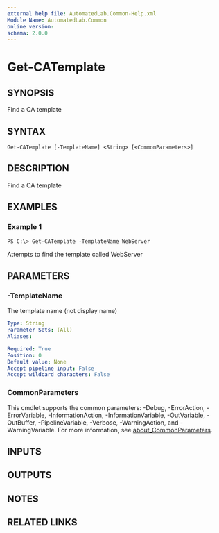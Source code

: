 ```yaml
---
external help file: AutomatedLab.Common-Help.xml
Module Name: AutomatedLab.Common
online version:
schema: 2.0.0
---
```


# Get-CATemplate

## SYNOPSIS
Find a CA template

## SYNTAX

```
Get-CATemplate [-TemplateName] <String> [<CommonParameters>]
```

## DESCRIPTION
Find a CA template

## EXAMPLES

### Example 1
```
PS C:\> Get-CATemplate -TemplateName WebServer
```

Attempts to find the template called WebServer

## PARAMETERS

### -TemplateName
The template name (not display name)

```yaml
Type: String
Parameter Sets: (All)
Aliases:

Required: True
Position: 0
Default value: None
Accept pipeline input: False
Accept wildcard characters: False
```

### CommonParameters
This cmdlet supports the common parameters: -Debug, -ErrorAction, -ErrorVariable, -InformationAction, -InformationVariable, -OutVariable, -OutBuffer, -PipelineVariable, -Verbose, -WarningAction, and -WarningVariable. For more information, see [about_CommonParameters](http://go.microsoft.com/fwlink/?LinkID=113216).

## INPUTS

## OUTPUTS

## NOTES

## RELATED LINKS
